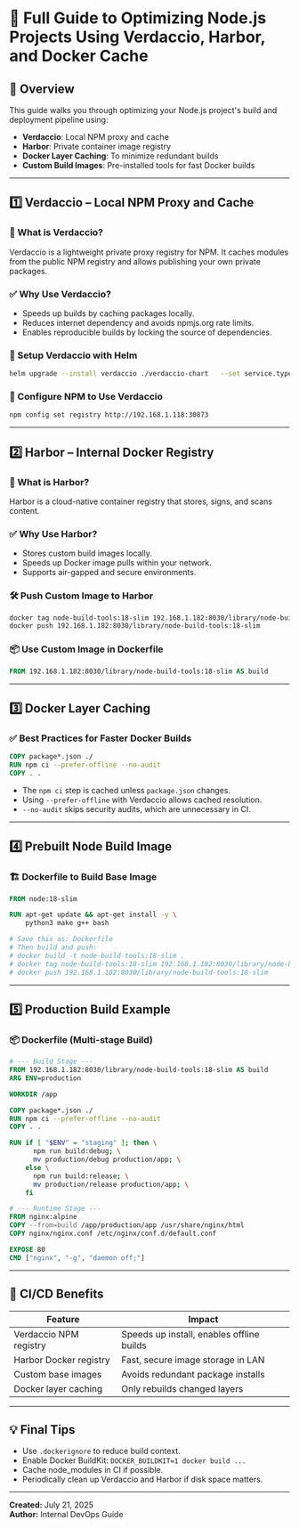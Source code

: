 # 🚀 Full Guide to Optimizing Node.js Projects Using Verdaccio, Harbor, and Docker Cache

## 📌 Overview

This guide walks you through optimizing your Node.js project's build and deployment pipeline using:
- **Verdaccio**: Local NPM proxy and cache
- **Harbor**: Private container image registry
- **Docker Layer Caching**: To minimize redundant builds
- **Custom Build Images**: Pre-installed tools for fast Docker builds

---

## 1️⃣ Verdaccio – Local NPM Proxy and Cache

### 🔧 What is Verdaccio?
Verdaccio is a lightweight private proxy registry for NPM. It caches modules from the public NPM registry and allows publishing your own private packages.

### ✅ Why Use Verdaccio?
- Speeds up builds by caching packages locally.
- Reduces internet dependency and avoids npmjs.org rate limits.
- Enables reproducible builds by locking the source of dependencies.

### 🔌 Setup Verdaccio with Helm
```bash
helm upgrade --install verdaccio ./verdaccio-chart   --set service.type=NodePort   --set service.nodePort=30873   --set service.port=4873   --set verdaccio.config.web.title="Local Verdaccio"   --set verdaccio.config.web.publicUrl="http://192.168.1.118:30873"   --set persistence.enabled=true   --set persistence.size=5Gi   --set persistence.storageClass=standard
```

### 🔧 Configure NPM to Use Verdaccio
```bash
npm config set registry http://192.168.1.118:30873
```

---

## 2️⃣ Harbor – Internal Docker Registry

### 🔧 What is Harbor?
Harbor is a cloud-native container registry that stores, signs, and scans content.

### ✅ Why Use Harbor?
- Stores custom build images locally.
- Speeds up Docker image pulls within your network.
- Supports air-gapped and secure environments.

### 🛠️ Push Custom Image to Harbor
```bash
docker tag node-build-tools:18-slim 192.168.1.182:8030/library/node-build-tools:18-slim
docker push 192.168.1.182:8030/library/node-build-tools:18-slim
```

### 📦 Use Custom Image in Dockerfile
```dockerfile
FROM 192.168.1.182:8030/library/node-build-tools:18-slim AS build
```

---

## 3️⃣ Docker Layer Caching

### ✅ Best Practices for Faster Docker Builds
```dockerfile
COPY package*.json ./
RUN npm ci --prefer-offline --no-audit
COPY . .
```

- The `npm ci` step is cached unless `package.json` changes.
- Using `--prefer-offline` with Verdaccio allows cached resolution.
- `--no-audit` skips security audits, which are unnecessary in CI.

---

## 4️⃣ Prebuilt Node Build Image

### 🏗️ Dockerfile to Build Base Image
```dockerfile
FROM node:18-slim

RUN apt-get update && apt-get install -y \
    python3 make g++ bash

# Save this as: Dockerfile
# Then build and push:
# docker build -t node-build-tools:18-slim .
# docker tag node-build-tools:18-slim 192.168.1.182:8030/library/node-build-tools:18-slim
# docker push 192.168.1.182:8030/library/node-build-tools:18-slim
```

---

## 5️⃣ Production Build Example

### 📦 Dockerfile (Multi-stage Build)
```dockerfile
# --- Build Stage ---
FROM 192.168.1.182:8030/library/node-build-tools:18-slim AS build
ARG ENV=production

WORKDIR /app

COPY package*.json ./
RUN npm ci --prefer-offline --no-audit
COPY . .

RUN if [ "$ENV" = "staging" ]; then \
      npm run build:debug; \
      mv production/debug production/app; \
    else \
      npm run build:release; \
      mv production/release production/app; \
    fi

# --- Runtime Stage ---
FROM nginx:alpine
COPY --from=build /app/production/app /usr/share/nginx/html
COPY nginx/nginx.conf /etc/nginx/conf.d/default.conf

EXPOSE 80
CMD ["nginx", "-g", "daemon off;"]
```

---

## 🧪 CI/CD Benefits

| Feature                        | Impact                                  |
|-------------------------------|------------------------------------------|
| Verdaccio NPM registry        | Speeds up install, enables offline builds |
| Harbor Docker registry        | Fast, secure image storage in LAN        |
| Custom base images            | Avoids redundant package installs        |
| Docker layer caching          | Only rebuilds changed layers             |

---

## 💡 Final Tips

- Use `.dockerignore` to reduce build context.
- Enable Docker BuildKit: `DOCKER_BUILDKIT=1 docker build ...`
- Cache node_modules in CI if possible.
- Periodically clean up Verdaccio and Harbor if disk space matters.

---

**Created:** July 21, 2025  
**Author:** Internal DevOps Guide  
